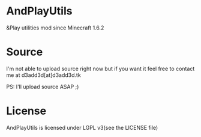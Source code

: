 AndPlayUtils
============

 &amp;Play utilities mod since Minecraft 1.6.2
 
Source
============

 I'm not able to upload source right now but if you want it feel free to contact me at d3add3d[at]d3add3d.tk
 
 PS: I'll upload source ASAP ;)
 
License
============

 AndPlayUtils is licensed under LGPL v3(see the LICENSE file)
